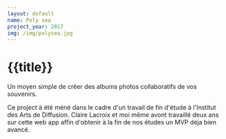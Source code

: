 ```yaml
---
layout: default
name: Poly sea
project_year: 2017
img: /img/polysea.jpg
---
```

<div class="project_content">
<div class="project__wrapper poly">
    <h1>{{title}}</h1><p>Un moyen simple de créer des albums photos collaboratifs de vos souvenirs.</p>
</div>
<div class="project__container">
    <p> Ce project à été méné dans le cadre d'un travail de fin d'étude à l'Institut des Arts de Diffusion. Claire Lacroix et moi même avont travaillé deux ans sur cette web app affin d'obtenir à la fin de nos études un MVP déja bien avancé.</p>
</div>
</div>
